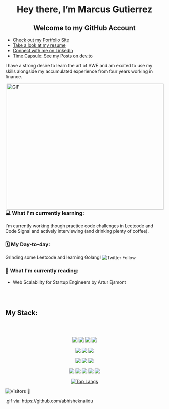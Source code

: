 <h1 align="center"> Hey there, I’m Marcus Gutierrez </h1>


<h2 align="center"> Welcome to my GitHub Account</h2>

- [Check out my Portfolio Site](https://www.marcus-gutierrez.com)
- [Take a look at my resume](https://drive.google.com/file/d/1nkjJ12e1PrzrGZXafvm8x3AkOBzvUQrt/view?usp=sharing)
- [Connect with me on LinkedIn](https://www.linkedin.com/in/gutierrezmarcus/)
- [Time Capsule: See my Posts on dev.to](https://dev.to/mgtz505)

<p> I have a strong desire to learn the art of SWE and am excited to use my skills alongside my accumulated experience from four years working in finance. </p>


  
<img align="right" alt="GIF" src="https://github.com/abhisheknaiidu/abhisheknaiidu/blob/master/code.gif?raw=true" width="500" height="400" />
    
<h3> 💻  What I'm currrently learning: </h3> 
I'm currently working though practice code challenges in Leetcode and Code Signal and actively interviewing (and drinking plenty of coffee).  
<h3> 🗓 My Day-to-day: </h3>
Grinding some Leetcode and learning Golang! 
<img align="center" alt="Twitter Follow" src="https://img.shields.io/twitter/follow/CodesMgutierrez?style=social">
<h3> 📗 What I'm currently reading: </h3>

- Web Scalability for Startup Engineers by Artur Ejsmont



<br></br>
<h2>My Stack: </h2>
<br></br>
<div align="center">

![](https://img.shields.io/badge/Language-Javascript-informational?style=flat&logo=javascript&logoColor=yellow&color=2bbc8a)
![](https://img.shields.io/badge/Language-HTML-informational?style=flat&logo=html&logoColor=orange&color=2bbc8a)
![](https://img.shields.io/badge/Language-CSS-informational?style=flat&logo=css&logoColor=blue&color=2bbc8a)
  ![](https://img.shields.io/badge/Preprocessor-SASS-informational?style=flat&logo=sass&logoColor=pink&color=2bbc8a)

![](https://img.shields.io/badge/Language-Python-informational?style=flat&logo=python&logoColor=yellow&color=2bbc8a)
![](https://img.shields.io/badge/Language-SQL-informational?style=flat&logo=SQL&logoColor=white&color=2bbc8a)
![](https://img.shields.io/badge/Language-Go-informational?style=flat&logo=go&logoColor=blue&color=2bbc8a)


![](https://img.shields.io/badge/Framework-React.js-informational?style=flat&logo=react&logoColor=blue&color=2bbc8a)
![](https://img.shields.io/badge/Framework-ReactNative-informational?style=flat&logo=react&logoColor=blue&color=2bbc8a)
![](https://img.shields.io/badge/Framework-Gatsby-informational?style=flat&logo=gatsby&logoColor=purple&color=2bbc8a)


![](https://img.shields.io/badge/Runtime-Node.js-informational?style=flat&logo=node.js&logoColor=green&color=2bbc8a)
![](https://img.shields.io/badge/Framework-Express.js-informational?style=flat&logo=express&logoColor=orange&color=2bbc8a)
![](https://img.shields.io/badge/Framework-Django-informational?style=flat&logo=django&logoColor=green&color=2bbc8a)
![](https://img.shields.io/badge/Tools-PostgreSQL-informational?style=flat&logo=postgresql&logoColor=navy&color=2bbc8a)
![](https://img.shields.io/badge/Tools-MongoDB-informational?style=flat&logo=mongodb&logoColor=green&color=2bbc8a)
</div>



<div align=center>
  
[![Top Langs](https://github-readme-stats.vercel.app/api/top-langs/?username=mgtz505&theme=react&langs_count=10&layout=compact)](https://github.com/mgtz505/github-readme-stats)

</div>


![Visitors](https://visitor-badge.glitch.me/badge?page_id=mgtz505/mgtz505)
👀
<p>
.gif via: https://github.com/abhisheknaiidu
 </p>

<!---
mgtz505/mgtz505 is a ✨ special ✨ repository because its `README.md` (this file) appears on your GitHub profile.
You can click the Preview link to take a look at your changes.
--->

